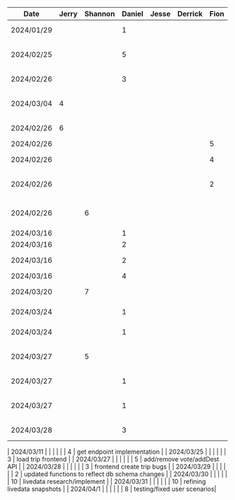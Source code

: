 | Date       | Jerry | Shannon | Daniel | Jesse | Derrick | Fion | Task                        |
|------------|-------|---------|--------|-------|---------|------|-----------------------------|
| 2024/01/29 |       |         | 1      |       |         |      | initial project setup       |
| 2024/02/25 |       |         | 5      |       |         |      | trip configuration frontend |
| 2024/02/26 |       |         | 3      |       |         |      | account creation frontend   |
| 2024/03/04 | 4     |         |        |       |         |      | code management frontend    |
| 2024/02/26 | 6     |         |        |       |         |      | linking pages together      |
| 2024/02/26 |       |         |        |       |         | 5    | login frontend              |
| 2024/02/26 |       |         |        |       |         | 4    | create/join trip frontend   |
| 2024/02/26 |       |         |        |       |         | 2    | figma design+imported theme |
| 2024/02/26 |       | 6       |        |       |         |      | create addDestin. frontend  |
| 2024/03/16 |       |         | 1      |       |         |      | package refactor            |
| 2024/03/16 |       |         | 2      |       |         |      | setup database              |
| 2024/03/16 |       |         | 2      |       |         |      | setup node backend          |
| 2024/03/16 |       |         | 4      |       |         |      | trip creation               |
| 2024/03/20 |       | 7       |        |       |         |      | setting up google maps API  |
| 2024/03/24 |       |         | 1      |       |         |      | implement code generation   |
| 2024/03/24 |       |         | 1      |       |         |      | duplicate trip code check   |
| 2024/03/27 |       | 5       |        |       |         |      | adding placesAPI to addDest.|
| 2024/03/27 |       |         | 1      |       |         |      | refactor trip code to tripID|
| 2024/03/27 |       |         | 1      |       |         |      | add getUserVotes endpoint   |
| 2024/03/28 |       |         | 3      |       |         |      | improve error handling      |

| 2024/03/11 |       |         |        |       |         | 4    | get endpoint implementation |
| 2024/03/25 |       |         |        |       |         | 3    | load trip frontend          |
| 2024/03/27 |       |         |        |       |         | 5    | add/remove vote/addDest API |
| 2024/03/28 |       |         |        |       |         | 3    | frontend create trip bugs   |
| 2024/03/29 |       |         |        |       |         | 2    | updated functions to reflect db schema changes |
| 2024/03/30 |       |         |        |       |         | 10   | livedata research/implement |
| 2024/03/31 |       |         |        |       |         | 10   | refining livedata snapshots |
| 2024/04/1  |       |         |        |       |         | 8    | testing/fixed user scenarios|

